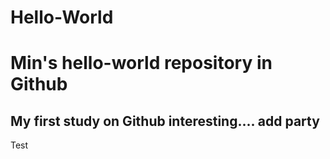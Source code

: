 # Hello-World
Min's hello-world repository in Github
==============
My first study on Github
interesting....
add party
-----------
Test
